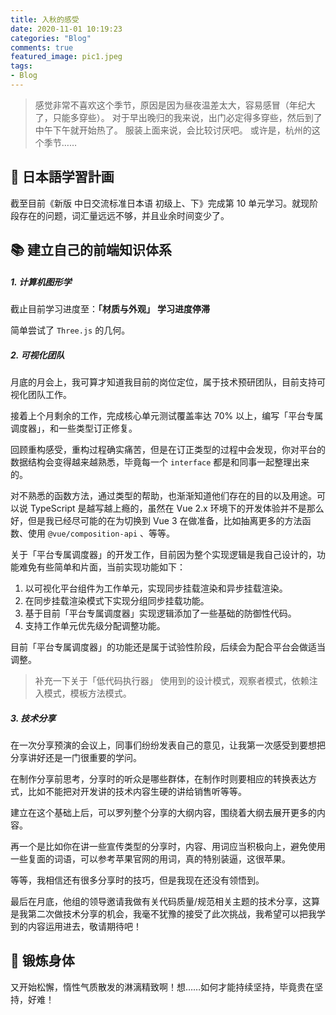 ```yaml
---
title: 入秋的感受
date: 2020-11-01 10:19:23
categories: "Blog"
comments: true
featured_image: pic1.jpeg
tags:
- Blog
---
```


<!-- no node -->

<!-- more -->

> 感觉非常不喜欢这个季节，原因是因为昼夜温差太大，容易感冒（年纪大了，只能多穿些）。
> 对于早出晚归的我来说，出门必定得多穿些，然后到了中午下午就开始热了。
> 服装上面来说，会比较讨厌吧。
> 或许是，杭州的这个季节……

## :notebook_with_decorative_cover: 日本語学習計画

截至目前《新版 中日交流标准日本语 初级上、下》完成第 10 单元学习。就现阶段存在的问题，词汇量远远不够，并且业余时间变少了。

## :books: 建立自己的前端知识体系

##### 1. 计算机图形学

截止目前学习进度至：**「材质与外观」** **学习进度停滞**

简单尝试了 `Three.js` 的几何。

##### 2. 可视化团队

月底的月会上，我可算才知道我目前的岗位定位，属于技术预研团队，目前支持可视化团队工作。

接着上个月剩余的工作，完成核心单元测试覆盖率达 70% 以上，编写「平台专属调度器」，和一些类型订正修复。

回顾重构感受，重构过程确实痛苦，但是在订正类型的过程中会发现，你对平台的数据结构会变得越来越熟悉，毕竟每一个 `interface` 都是和同事一起整理出来的。

对不熟悉的函数方法，通过类型的帮助，也渐渐知道他们存在的目的以及用途。可以说 TypeScript 是越写越上瘾的，虽然在 Vue 2.x 环境下的开发体验并不是那么好，但是我已经尽可能的在为切换到 Vue 3 在做准备，比如抽离更多的方法函数、使用 `@vue/composition-api` 、等等。

关于「平台专属调度器」的开发工作，目前因为整个实现逻辑是我自己设计的，功能难免有些简单和片面，当前实现功能如下：

1. 以可视化平台组件为工作单元，实现同步挂载渲染和异步挂载渲染。
2. 在同步挂载渲染模式下实现分组同步挂载功能。
3. 基于目前「平台专属调度器」实现逻辑添加了一些基础的防御性代码。
4. 支持工作单元优先级分配调整功能。

目前「平台专属调度器」的功能还是属于试验性阶段，后续会为配合平台会做适当调整。

> 补充一下关于「低代码执行器」 使用到的设计模式，观察者模式，依赖注入模式，模板方法模式。

##### 3. 技术分享

在一次分享预演的会议上，同事们纷纷发表自己的意见，让我第一次感受到要想把分享讲好还是一门很重要的学问。

在制作分享前思考，分享时的听众是哪些群体，在制作时则要相应的转换表达方式，比如不能把对开发讲的技术内容生硬的讲给销售听等等。

建立在这个基础上后，可以罗列整个分享的大纲内容，围绕着大纲去展开更多的内容。

再一个是比如你在讲一些宣传类型的分享时，内容、用词应当积极向上，避免使用一些复面的词语，可以参考苹果官网的用词，真的特别装逼，这很苹果。

等等，我相信还有很多分享时的技巧，但是我现在还没有领悟到。

最后在月底，他组的领导邀请我做有关代码质量/规范相关主题的技术分享，这算是我第二次做技术分享的机会，我毫不犹豫的接受了此次挑战，我希望可以把我学到的内容运用进去，敬请期待吧！

## :horse_racing: 锻炼身体

又开始松懈，惰性气质散发的淋漓精致啊！想……如何才能持续坚持，毕竟贵在坚持，好难！

